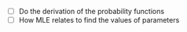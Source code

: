 - [ ] Do the derivation of the probability functions
- [ ] How MLE relates to find the values of parameters